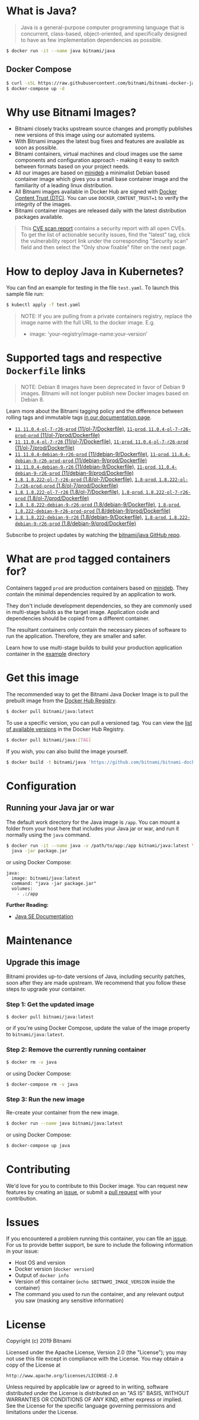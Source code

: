 # What is Java?

> Java is a general-purpose computer programming language that is concurrent, class-based, object-oriented, and specifically designed to have as few implementation dependencies as possible.

```bash
$ docker run -it --name java bitnami/java
```

## Docker Compose

```bash
$ curl -sSL https://raw.githubusercontent.com/bitnami/bitnami-docker-java/master/docker-compose.yml > docker-compose.yml
$ docker-compose up -d
```

# Why use Bitnami Images?

* Bitnami closely tracks upstream source changes and promptly publishes new versions of this image using our automated systems.
* With Bitnami images the latest bug fixes and features are available as soon as possible.
* Bitnami containers, virtual machines and cloud images use the same components and configuration approach - making it easy to switch between formats based on your project needs.
* All our images are based on [minideb](https://github.com/bitnami/minideb) a minimalist Debian based container image which gives you a small base container image and the familiarity of a leading linux distribution.
* All Bitnami images available in Docker Hub are signed with [Docker Content Trust (DTC)](https://docs.docker.com/engine/security/trust/content_trust/). You can use `DOCKER_CONTENT_TRUST=1` to verify the integrity of the images.
* Bitnami container images are released daily with the latest distribution packages available.


> This [CVE scan report](https://quay.io/repository/bitnami/java?tab=tags) contains a security report with all open CVEs. To get the list of actionable security issues, find the "latest" tag, click the vulnerability report link under the corresponding "Security scan" field and then select the "Only show fixable" filter on the next page.

# How to deploy Java in Kubernetes?

You can find an example for testing in the file `test.yaml`. To launch this sample file run:

```bash
$ kubectl apply -f test.yaml
```

> NOTE: If you are pulling from a private containers registry, replace the image name with the full URL to the docker image. E.g.
>
> - image: 'your-registry/image-name:your-version'

# Supported tags and respective `Dockerfile` links

> NOTE: Debian 8 images have been deprecated in favor of Debian 9 images. Bitnami will not longer publish new Docker images based on Debian 8.

Learn more about the Bitnami tagging policy and the difference between rolling tags and immutable tags [in our documentation page](https://docs.bitnami.com/containers/how-to/understand-rolling-tags-containers/).


- [`11`, `11.0.4-ol-7-r26-prod` (11/ol-7/Dockerfile)](https://github.com/bitnami/bitnami-docker-java/blob/11.0.4-ol-7-r26-prod/11/ol-7/Dockerfile), [`11-prod`, `11.0.4-ol-7-r26-prod-prod` (11/ol-7/prod/Dockerfile)](https://github.com/bitnami/bitnami-docker-java/blob/11.0.4-ol-7-r26-prod/11/ol-7/prod/Dockerfile)
- [`11`, `11.0.4-ol-7-r26` (11/ol-7/Dockerfile)](https://github.com/bitnami/bitnami-docker-java/blob/11.0.4-ol-7-r26/11/ol-7/Dockerfile), [`11-prod`, `11.0.4-ol-7-r26-prod` (11/ol-7/prod/Dockerfile)](https://github.com/bitnami/bitnami-docker-java/blob/11.0.4-ol-7-r26/11/ol-7/prod/Dockerfile)
- [`11`, `11.0.4-debian-9-r26-prod` (11/debian-9/Dockerfile)](https://github.com/bitnami/bitnami-docker-java/blob/11.0.4-debian-9-r26-prod/11/debian-9/Dockerfile), [`11-prod`, `11.0.4-debian-9-r26-prod-prod` (11/debian-9/prod/Dockerfile)](https://github.com/bitnami/bitnami-docker-java/blob/11.0.4-debian-9-r26-prod/11/debian-9/prod/Dockerfile)
- [`11`, `11.0.4-debian-9-r26` (11/debian-9/Dockerfile)](https://github.com/bitnami/bitnami-docker-java/blob/11.0.4-debian-9-r26/11/debian-9/Dockerfile), [`11-prod`, `11.0.4-debian-9-r26-prod` (11/debian-9/prod/Dockerfile)](https://github.com/bitnami/bitnami-docker-java/blob/11.0.4-debian-9-r26/11/debian-9/prod/Dockerfile)
- [`1.8`, `1.8.222-ol-7-r26-prod` (1.8/ol-7/Dockerfile)](https://github.com/bitnami/bitnami-docker-java/blob/1.8.222-ol-7-r26-prod/1.8/ol-7/Dockerfile), [`1.8-prod`, `1.8.222-ol-7-r26-prod-prod` (1.8/ol-7/prod/Dockerfile)](https://github.com/bitnami/bitnami-docker-java/blob/1.8.222-ol-7-r26-prod/1.8/ol-7/prod/Dockerfile)
- [`1.8`, `1.8.222-ol-7-r26` (1.8/ol-7/Dockerfile)](https://github.com/bitnami/bitnami-docker-java/blob/1.8.222-ol-7-r26/1.8/ol-7/Dockerfile), [`1.8-prod`, `1.8.222-ol-7-r26-prod` (1.8/ol-7/prod/Dockerfile)](https://github.com/bitnami/bitnami-docker-java/blob/1.8.222-ol-7-r26/1.8/ol-7/prod/Dockerfile)
- [`1.8`, `1.8.222-debian-9-r26-prod` (1.8/debian-9/Dockerfile)](https://github.com/bitnami/bitnami-docker-java/blob/1.8.222-debian-9-r26-prod/1.8/debian-9/Dockerfile), [`1.8-prod`, `1.8.222-debian-9-r26-prod-prod` (1.8/debian-9/prod/Dockerfile)](https://github.com/bitnami/bitnami-docker-java/blob/1.8.222-debian-9-r26-prod/1.8/debian-9/prod/Dockerfile)
- [`1.8`, `1.8.222-debian-9-r26` (1.8/debian-9/Dockerfile)](https://github.com/bitnami/bitnami-docker-java/blob/1.8.222-debian-9-r26/1.8/debian-9/Dockerfile), [`1.8-prod`, `1.8.222-debian-9-r26-prod` (1.8/debian-9/prod/Dockerfile)](https://github.com/bitnami/bitnami-docker-java/blob/1.8.222-debian-9-r26/1.8/debian-9/prod/Dockerfile)

Subscribe to project updates by watching the [bitnami/java GitHub repo](https://github.com/bitnami/bitnami-docker-java).

# What are `prod` tagged containers for?

Containers tagged `prod` are production containers based on [minideb](https://github.com/bitnami/minideb). They contain the minimal dependencies required by an application to work.

They don't include development dependencies, so they are commonly used in multi-stage builds as the target image. Application code and dependencies should be copied from a different container.

The resultant containers only contain the necessary pieces of software to run the application. Therefore, they are smaller and safer.

Learn how to use multi-stage builds to build your production application container in the [example](/example) directory

# Get this image

The recommended way to get the Bitnami Java Docker Image is to pull the prebuilt image from the [Docker Hub Registry](https://hub.docker.com/r/bitnami/java).

```bash
$ docker pull bitnami/java:latest
```

To use a specific version, you can pull a versioned tag. You can view the [list of available versions](https://hub.docker.com/r/bitnami/java/tags/) in the Docker Hub Registry.

```bash
$ docker pull bitnami/java:[TAG]
```

If you wish, you can also build the image yourself.

```bash
$ docker build -t bitnami/java 'https://github.com/bitnami/bitnami-docker-java.git#master:1.8/debian-9'
```

# Configuration

## Running your Java jar or war

The default work directory for the Java image is `/app`. You can mount a folder from your host here that includes your Java jar or war, and run it normally using the `java` command.

```bash
$ docker run -it --name java -v /path/to/app:/app bitnami/java:latest \
  java -jar package.jar
```

or using Docker Compose:

```
java:
  image: bitnami/java:latest
  command: "java -jar package.jar"
  volumes:
    - .:/app
```

**Further Reading:**

  - [Java SE Documentation](https://docs.oracle.com/javase/8/docs/api/)

# Maintenance

## Upgrade this image

Bitnami provides up-to-date versions of Java, including security patches, soon after they are made upstream. We recommend that you follow these steps to upgrade your container.

### Step 1: Get the updated image

```bash
$ docker pull bitnami/java:latest
```

or if you're using Docker Compose, update the value of the image property to `bitnami/java:latest`.

### Step 2: Remove the currently running container

```bash
$ docker rm -v java
```

or using Docker Compose:

```bash
$ docker-compose rm -v java
```

### Step 3: Run the new image

Re-create your container from the new image.

```bash
$ docker run --name java bitnami/java:latest
```

or using Docker Compose:

```bash
$ docker-compose up java
```

# Contributing

We'd love for you to contribute to this Docker image. You can request new features by creating an [issue](https://github.com/bitnami/bitnami-docker-java/issues), or submit a [pull request](https://github.com/bitnami/bitnami-docker-java/pulls) with your contribution.

# Issues

If you encountered a problem running this container, you can file an [issue](https://github.com/bitnami/bitnami-docker-java/issues). For us to provide better support, be sure to include the following information in your issue:

- Host OS and version
- Docker version (`docker version`)
- Output of `docker info`
- Version of this container (`echo $BITNAMI_IMAGE_VERSION` inside the container)
- The command you used to run the container, and any relevant output you saw (masking any sensitive
information)

# License

Copyright (c) 2019 Bitnami

Licensed under the Apache License, Version 2.0 (the "License");
you may not use this file except in compliance with the License.
You may obtain a copy of the License at

    http://www.apache.org/licenses/LICENSE-2.0

Unless required by applicable law or agreed to in writing, software
distributed under the License is distributed on an "AS IS" BASIS,
WITHOUT WARRANTIES OR CONDITIONS OF ANY KIND, either express or implied.
See the License for the specific language governing permissions and
limitations under the License.
